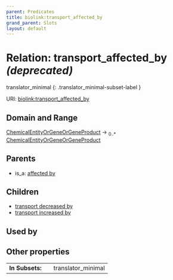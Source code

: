 ```yaml
---
parent: Predicates
title: biolink:transport_affected_by
grand_parent: Slots
layout: default
---
```


# Relation: transport_affected_by _(deprecated)_

translator_minimal
{: .translator_minimal-subset-label }




URI: [biolink:transport_affected_by](https://w3id.org/biolink/vocab/transport_affected_by)

## Domain and Range

[ChemicalEntityOrGeneOrGeneProduct](ChemicalEntityOrGeneOrGeneProduct.md) ->  <sub>0..\*</sub> [ChemicalEntityOrGeneOrGeneProduct](ChemicalEntityOrGeneOrGeneProduct.md)

## Parents

 *  is_a: [affected by](affected_by.md)

## Children

 *  [transport decreased by](transport_decreased_by.md)
 *  [transport increased by](transport_increased_by.md)

## Used by


## Other properties

|  |  |  |
| --- | --- | --- |
| **In Subsets:** | | translator_minimal |

